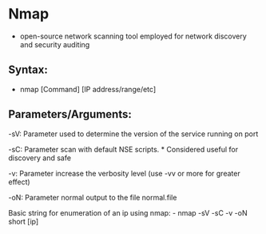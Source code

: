 # Nmap 
- open-source network scanning tool employed for network discovery and security auditing

## Syntax:
- nmap [Command] [IP address/range/etc]

## Parameters/Arguments:
-sV: Parameter used to determine the version of the service running on port

-sC: Parameter scan with default NSE scripts. 
        * Considered useful for discovery and safe

-v: Parameter increase the verbosity level (use -vv or more for greater effect)

-oN: Parameter normal output to the file normal.file

Basic string for enumeration of an ip using nmap:
    - nmap -sV -sC -v -oN short [ip]

